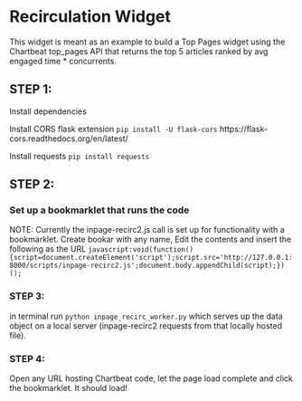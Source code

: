 <h1>Recirculation Widget</h1>

This widget is meant as an example to build a Top Pages widget using the Chartbeat top_pages API that returns the top 5 articles ranked by avg engaged time * concurrents.

<h2>STEP 1:</h2>
<p>Install dependencies</p>

<p>Install CORS flask extension <code>pip install -U flask-cors</code> https://flask-cors.readthedocs.org/en/latest/</p>
<p>Install requests <code>pip install requests</code></p>

<h2>STEP 2:</h2>

<h3>Set up a bookmarklet that runs the code</h3> 

<p>NOTE: Currently the inpage-recirc2.js call is set up for functionality with a bookmarklet. Create bookar with any name, Edit the contents and insert the following as the URL <code>javascript:void(function(){script=document.createElement('script');script.src='http://127.0.0.1:8000/scripts/inpage-recirc2.js';document.body.appendChild(script);})();</code></p>
  
<h3>STEP 3:</h3>
<p>in terminal run <code>python inpage_recirc_worker.py</code> which serves up the data object on a local server (inpage-recirc2 requests from that locally hosted file).

<h3>STEP 4:</h3>
<p>Open any URL hosting Chartbeat code, let the page load complete and click the bookmarklet. It should load!</p>
<!-- 
concerns/ideas: 
1) links currently work on gizmodo but paths sometimes do not link when widget is run on other sites
2) thumbnails, or something aesthetically pleasing would be good
3) inherits css of particular div element (p, a, div, etc) but concerns of structural flexibility (i.e., where the div is inserted on the page affecting appearance) 
 -->



